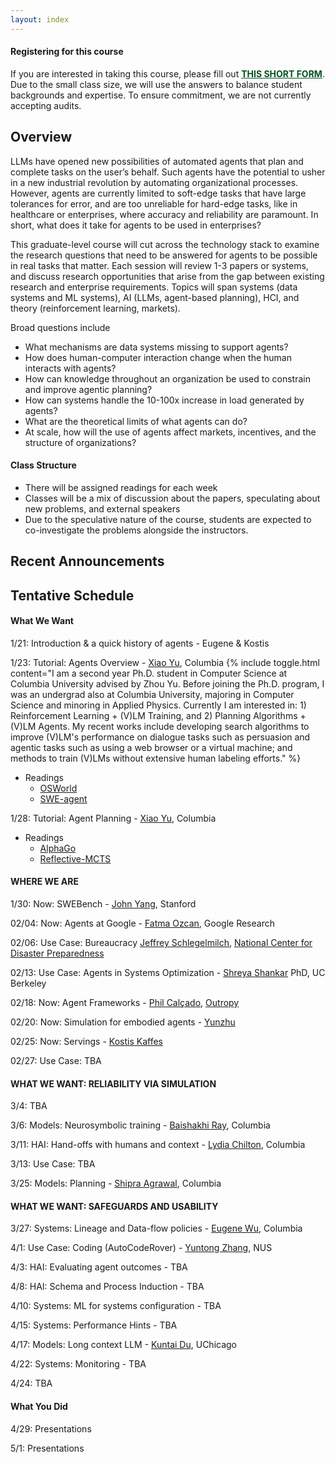 ```yaml
---
layout: index
---
```


<div class="alert alert-success" role="alert">
  <h4 class="alert-heading">Registering for this course</h4>
  <p>If you are interested in taking this course, please fill out 
  <a href="https://forms.gle/Z9RufMdoA1YSfa5HA" style="color:#045321; text-decoration:underline;"><b>THIS SHORT FORM</b></a>.
  Due to the small class size, we will use the answers to balance student backgrounds and expertise.  To ensure commitment, we are not currently accepting audits.  
  </p>
</div>




## Overview


LLMs have opened new possibilities of automated agents that plan and complete tasks on the user’s behalf.  Such agents have the potential to usher in a new industrial revolution by automating organizational processes.   However, agents are currently limited to soft-edge tasks that have large tolerances for error, and are too unreliable for hard-edge tasks, like in healthcare or enterprises, where accuracy and reliability are paramount.  In short, what does it take for agents to be used in enterprises?

This graduate-level course will cut across the technology stack to examine the research questions that need to be answered for agents to be possible in real tasks that matter.    Each session will review 1-3 papers or systems, and discuss research opportunities that arise from the gap between existing research and enterprise requirements.  Topics will span systems (data systems and ML systems), AI (LLMs, agent-based planning), HCI, and theory (reinforcement learning, markets).   

Broad questions include

* What mechanisms are data systems missing to support agents?
* How does human-computer interaction change when the human interacts with agents?
* How can knowledge throughout an organization be used to constrain and improve agentic planning?
* How can systems handle the 10-100x increase in load generated by agents?
* What are the theoretical limits of what agents can do?
* At scale, how will the use of agents affect markets, incentives, and the structure of organizations?



#### Class Structure

* There will be assigned readings for each week
* Classes will be a mix of discussion about the papers, speculating about new problems, and external speakers
* Due to the speculative nature of the course, students are expected to co-investigate the problems alongside the instructors.   



## Recent Announcements


## Tentative Schedule


#### What We Want

1/21:	Introduction & a quick history of agents	- Eugene & Kostis

1/23:	Tutorial: Agents Overview - [Xiao Yu](https://jasonyux.com/), Columbia {% include toggle.html content="I am a second year Ph.D. student in Computer Science at Columbia University advised by Zhou Yu. Before joining the Ph.D. program, I was an undergrad also at Columbia University, majoring in Computer Science and minoring in Applied Physics. Currently I am interested in: 1) Reinforcement Learning + (V)LM Training, and 2) Planning Algorithms + (V)LM Agents. My recent works include developing search algorithms to improve (V)LM's performance on dialogue tasks such as persuasion and agentic tasks such as using a web browser or a virtual machine; and methods to train (V)LMs without extensive human labeling efforts." %}

* Readings
    * [OSWorld](https://arxiv.org/abs/2404.07972)
    * [SWE-agent](https://arxiv.org/abs/2405.15793)

1/28:	Tutorial: Agent Planning - [Xiao Yu](https://jasonyux.com/), Columbia

* Readings
    * [AlphaGo](https://www.nature.com/articles/nature24270)
    * [Reflective-MCTS](https://arxiv.org/abs/2410.02052)

#### WHERE WE ARE

1/30: 	Now: SWEBench - [John Yang](https://john-b-yang.github.io/), Stanford

02/04: 	Now: Agents at Google -	[Fatma Ozcan](https://techsysinfra.google/research/srg-staff/fatma-ozcan/), Google Research

02/06: 	Use Case: Bureaucracy	[Jeffrey Schlegelmilch](https://ncdp.columbia.edu/about-us/faculty-and-staff/), [National Center for Disaster Preparedness](https://ncdp.columbia.edu/)

02/13: 	Use Case: Agents in Systems Optimization - [Shreya Shankar](https://www.sh-reya.com/) PhD, UC Berkeley

02/18: 	Now: Agent Frameworks - [Phil Calçado](https://philcalcado.com/), [Outropy](https://outropy.ai/)

02/20: 	Now: Simulation for embodied agents - [Yunzhu](yunzhuli.github.io)

02/25: 	Now: Servings - [Kostis Kaffes](https://www.cs.columbia.edu/~kkaffes/index.html)

02/27: 	Use Case: TBA

#### WHAT WE WANT: RELIABILITY VIA SIMULATION

 3/4: TBA		

 3/6:	Models: Neurosymbolic training	- [Baishakhi Ray](rayb.info), Columbia

3/11:	HAI: Hand-offs with humans and context	- [Lydia Chilton](https://www.cs.columbia.edu/~chilton/chilton.html), Columbia

3/13:	Use Case: TBA

3/25:	Models: Planning - [Shipra Agrawal](https://www.columbia.edu/~sa3305/), Columbia

#### WHAT WE WANT: SAFEGUARDS AND USABILITY

3/27:	Systems: Lineage and Data-flow policies	- [Eugene Wu](https://www.eugenewu.net), Columbia

 4/1:	Use Case: Coding (AutoCodeRover) - [Yuntong Zhang](https://yuntongzhang.github.io/), NUS

 4/3:	HAI: Evaluating agent outcomes - TBA	

 4/8:	HAI: Schema and Process Induction - TBA

4/10:	Systems: ML for systems configuration - TBA

4/15:	Systems: Performance Hints - TBA

4/17:	Models: Long context LLM - [Kuntai Du](https://kuntaidu.github.io/aboutme.html), UChicago

4/22:	Systems: Monitoring - TBA

4/24:	TBA

#### What You Did

4/29:	Presentations

5/1:	Presentations

<!--
<style>
.presenter { }
</style>

<table class="table  schedule">
  <thead>
  <tr>
    <th class="date" style="width: 5em; max-width: 15em;"> <p> <span>Date </span> </p> </th>
    <th style="min-width: 15%;"> <p> <span>Tues </span> </p> </th>
    <th style="min-width: 15%;"> <p> <span>Thurs </span> </p> </th>
    <th style="width: 10%"> <p> <span>Notes </span> </p> </th>
  </tr>
  </thead>
{% assign idx = 0 %}

{% for r in site.data.schedule %}
  {% if r.block %}
    <tr class="colored" style="background: #eee">
    <td colspan=4  style="text-align: center; font-size: bigger;" >
    <b style="font-size: 15pt;">{{r.block}}</b>
    </td>
    </tr>

  {% else %}
      {% assign idx = idx | plus: 1  %}

      <tr class="colored" style="background: {{r.color}}">
        <td class="date">W{{idx}}: {{r.topic}}</td>
        <td class="tues">
          <div class="date">{{r.date1}}</div>
          {% if r.link1 %}
            <a href="./papers#{{r.link}}"><b>{{r.slug1}}</b></a>
          {% else %}
            <b>{{r.slug1}}</b>
          {% endif %}

          {% if r.presenter1 %}
            <br/>
            <span class='presenter'>Presenter: {{r.presenter1}}</span>
          {% endif %}
        </td>

        <td class="thurs">
          <div class="date">{{r.date2}}</div>
          {% if r.link2 %}
            <a href="./papers#{{r.link}}"><b>{{r.slug2}}</b></a>
          {% else %}
            <b>{{r.slug2}}</b>
          {% endif %}

          {% if r.presenter2 %}
            <br/>
            <span class='presenter'>Presenter: {{r.presenter2}}</span>
          {% endif %}

        </td>
        <td class="notes">
          {% if r.notes %}
            {{r.notes|raw}}
          {% endif %}

          {% if r.misc %}
          <div> {{r.misc|raw}}</div>
          {% endif %}
        </td>
      </tr>
  {% endif %}
{% endfor %}

</table>
-->


